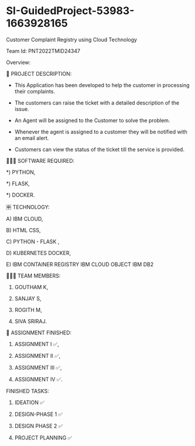 # SI-GuidedProject-53983-1663928165
Customer Complaint Registry using Cloud Technology

Team Id: PNT2022TMID24347

Overview:

📝 PROJECT DESCRIPTION: 

 * This Application has been developed to help the customer in processing their complaints. 
 
 * The customers can raise the ticket with a detailed description of the issue.
 
 * An Agent will be assigned to the Customer to solve the problem.
 
 * Whenever the agent is assigned to a customer they will be notified with an email alert. 
 
 * Customers can view the status of the ticket till the service is provided.
 

👨🏻‍💻 SOFTWARE REQUIRED: 

 *) PYTHON,
 
 *) FLASK,
 
 *) DOCKER.
 
 
🈸 TECHNOLOGY: 

 A) IBM CLOUD,
 
 B) HTML	CSS,
 
 C) PYTHON - FLASK	,
 
 D) KUBERNETES	DOCKER,
 
 E) IBM CONTAINER REGISTRY	IBM CLOUD OBJECT	IBM DB2


🧑🏻‍🦰 TEAM MEMBERS: 

 1. GOUTHAM K,

 2. SANJAY S,

 3. ROGITH M,

 4. SIVA SRIRAJ.


📒 ASSIGNMENT FINISHED: 

  1. ASSIGNMENT I ✅,
 
  2. ASSIGNMENT II ✅,
 
  3. ASSIGNMENT III ✅,
 
  4. ASSIGNMENT IV ✅.
 
 FINISHED TASKS:
 
 1. IDEATION ✅
 
 2. DESIGN-PHASE 1 ✅
 
 3. DESIGN PHASE 2 ✅

 4. PROJECT PLANNING ✅
 
 
